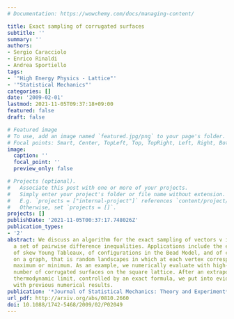```yaml
---
# Documentation: https://wowchemy.com/docs/managing-content/

title: Exact sampling of corrugated surfaces
subtitle: ''
summary: ''
authors:
- Sergio Caracciolo
- Enrico Rinaldi
- Andrea Sportiello
tags:
- '"High Energy Physics - Lattice"'
- '"Statistical Mechanics"'
categories: []
date: '2009-02-01'
lastmod: 2021-11-05T09:37:18+09:00
featured: false
draft: false

# Featured image
# To use, add an image named `featured.jpg/png` to your page's folder.
# Focal points: Smart, Center, TopLeft, Top, TopRight, Left, Right, BottomLeft, Bottom, BottomRight.
image:
  caption: ''
  focal_point: ''
  preview_only: false

# Projects (optional).
#   Associate this post with one or more of your projects.
#   Simply enter your project's folder or file name without extension.
#   E.g. `projects = ["internal-project"]` references `content/project/deep-learning/index.md`.
#   Otherwise, set `projects = []`.
projects: []
publishDate: '2021-11-05T00:37:17.748026Z'
publication_types:
- '2'
abstract: We discuss an algorithm for the exact sampling of vectors v in [0,1]^N satisfying
  a set of pairwise difference inequalities. Applications include the exact sampling
  of skew Young Tableaux, of configurations in the Bead Model, and of corrugated surfaces
  on a graph, that is random landscapes in which at each vertex corresponds a local
  maximum or minimum. As an example, we numerically evaluate with high-precision the
  number of corrugated surfaces on the square lattice. After an extrapolation to the
  thermodynamic limit, controlled by an exact formula, we put into evidence a discrepancy
  with previous numerical results.
publication: '*Journal of Statistical Mechanics: Theory and Experiment*'
url_pdf: http://arxiv.org/abs/0810.2660
doi: 10.1088/1742-5468/2009/02/P02049
---
```


